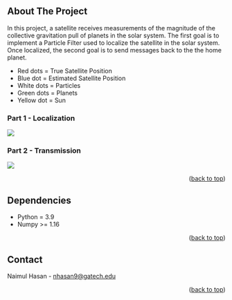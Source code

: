 <a name="readme-top"></a>

<!-- ABOUT THE PROJECT -->
## About The Project
In this project, a satellite receives measurements of the magnitude of the collective gravitation pull of planets in the solar system. The first goal is to implement a Particle Filter used to localize the satellite in the solar system. Once localized, the second goal is to send messages back to the the home planet.

* Red dots = True Satellite Position
* Blue dot = Estimated Satellite Position
* White dots = Particles
* Green dots = Planets
* Yellow dot = Sun

### Part 1 - Localization
<img src="https://github.com/PrimalNaimul/Solar-System-Particle-Filters/blob/main/Gif/Particle%20Filter%20Tracking.gif"/>

### Part 2 - Transmission
<img src="https://github.com/PrimalNaimul/Solar-System-Particle-Filters/blob/main/Gif/Particle%20Filter%20Transmission.gif"/>

<p align="right">(<a href="#readme-top">back to top</a>)</p>

<!-- Dependencies -->
## Dependencies
* Python = 3.9
* Numpy >= 1.16

<p align="right">(<a href="#readme-top">back to top</a>)</p>

<!-- CONTACT -->
## Contact
Naimul Hasan - nhasan9@gatech.edu

<p align="right">(<a href="#readme-top">back to top</a>)</p>